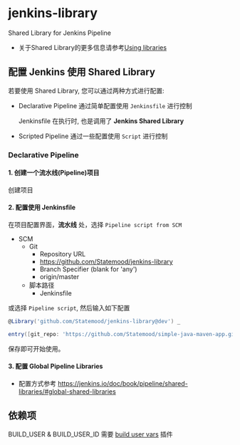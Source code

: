 # jenkins-library
Shared Library for Jenkins Pipeline

- 关于Shared Library的更多信息请参考[Using libraries](https://jenkins.io/doc/book/pipeline/shared-libraries/#using-libraries) 

## 配置 Jenkins 使用 Shared Library
若要使用 Shared Library, 您可以通过两种方式进行配置:
- Declarative Pipeline
  通过简单配置使用 `Jenkinsfile` 进行控制

  Jenkinsfile 在执行时, 也是调用了 **Jenkins Shared Library**

- Scripted Pipeline
  通过一些配置使用 `Script` 进行控制

### Declarative Pipeline
#### 1. 创建一个流水线(Pipeline)项目
创建项目

#### 2. 配置使用 Jenkinsfile
在项目配置界面，**流水线** 处，选择 `Pipeline script from SCM`
  - SCM
    - Git
      - Repository URL
      - https://github.com/Statemood/jenkins-library
      - Branch Specifier (blank for 'any')
      - origin/master
    - 脚本路径
      - Jenkinsfile

或选择 `Pipeline script`, 然后输入如下配置

```groovy
@Library('github.com/Statemood/jenkins-library@dev') _

entry([git_repo: 'https://github.com/Statemood/simple-java-maven-app.git'])
```

保存即可开始使用。


#### 3. 配置 Global Pipeline Libraries
- 配置方式参考 https://jenkins.io/doc/book/pipeline/shared-libraries/#global-shared-libraries


## 依赖项
BUILD_USER & BUILD_USER_ID 需要 [build user vars](https://plugins.jenkins.io/build-user-vars-plugin) 插件